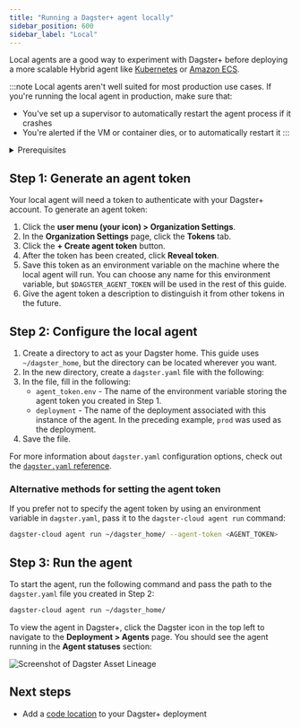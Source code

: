 ```yaml
---
title: "Running a Dagster+ agent locally"
sidebar_position: 600
sidebar_label: "Local"
---
```


Local agents are a good way to experiment with Dagster+ before deploying a more scalable Hybrid agent like [Kubernetes](/dagster-plus/deployment/hybrid/agents/kubernetes) or [Amazon ECS](/todo).

:::note
Local agents aren't well suited for most production use cases. If you're running the local agent in production, make sure that:

- You've set up a supervisor to automatically restart the agent process if it crashes
- You're alerted if the VM or container dies, or to automatically restart it
:::

<details>
  <summary>Prerequisites</summary>

To follow the steps in this guide, you'll need:

- **Organization Admin** permissions in your Dagster+ account
- **To install the `dagster-cloud` CLI** in the same environment where the agent will run. We recommend using a Python virtual environment for your Dagster application code and its dependencies.

    ```bash
    pip install dagster-cloud
    ```
</details>

## Step 1: Generate an agent token

Your local agent will need a token to authenticate with your Dagster+ account. To generate an agent token:

1. Click the **user menu (your icon) > Organization Settings**.
2. In the **Organization Settings** page, click the **Tokens** tab.
3. Click the **+ Create agent token** button.
4. After the token has been created, click **Reveal token**.
5. Save this token as an environment variable on the machine where the local agent will run. You can choose any name for this environment variable, but `$DAGSTER_AGENT_TOKEN` will be used in the rest of this guide.
6. Give the agent token a description to distinguish it from other tokens in the future.

## Step 2: Configure the local agent

1. Create a directory to act as your Dagster home. This guide uses `~/dagster_home`, but the directory can be located wherever you want.
2. In the new directory, create a `dagster.yaml` file with the following:
    <CodeExample filePath="dagster-plus/deployment/hybrid/agents/local_dagster.yaml" language="yaml" title="dagster.yaml" />
3. In the file, fill in the following:
    - `agent_token.env` - The name of the environment variable storing the agent token you created in Step 1.
    - `deployment` - The name of the deployment associated with this instance of the agent. In the preceding example, `prod` was used as the deployment.
4. Save the file.

For more information about `dagster.yaml` configuration options, check out the [`dagster.yaml` reference](/todo).

### Alternative methods for setting the agent token

If you prefer not to specify the agent token by using an environment variable in `dagster.yaml`, pass it to the `dagster-cloud agent run` command:

```bash
dagster-cloud agent run ~/dagster_home/ --agent-token <AGENT_TOKEN>
```

## Step 3: Run the agent

To start the agent, run the following command and pass the path to the `dagster.yaml` file you created in Step 2:

```bash
dagster-cloud agent run ~/dagster_home/
```

To view the agent in Dagster+, click the Dagster icon in the top left to navigate to the **Deployment > Agents** page. You should see the agent running in the **Agent statuses** section:

![Screenshot of Dagster Asset Lineage](/img/placeholder.svg)

## Next steps

- Add a [code location](/todo) to your Dagster+ deployment
